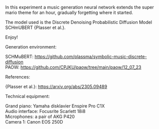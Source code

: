 
In this experiment a music generation neural network extends the super mario theme for an hour, 
gradually forgetting where it started. 

The model used is the Discrete Denoising Probabilistic Diffusion Model SCHmUBERT {Plasser et al.}.

Enjoy!


Generation environment:

SCHMuBERT: https://github.com/plassma/symbolic-music-discrete-diffusion  
PAOW: https://github.com/CPJKU/paow/tree/main/paow/12_07_23  


References:

{Plasser et al.}: https://arxiv.org/abs/2305.09489  


Technical equipment:

Grand piano: Yamaha disklavier Enspire Pro C1X  
Audio interface: Focusrite Scarlett 18i8  
Microphones: a pair of AKG P420  
Camera 1: Canon EOS 250D  
